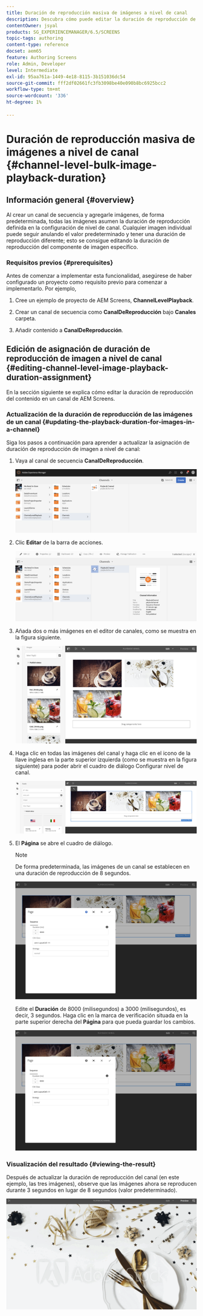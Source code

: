 ```yaml
---
title: Duración de reproducción masiva de imágenes a nivel de canal
description: Descubra cómo puede editar la duración de reproducción de un componente de imagen específico en AEM Screens.
contentOwner: jsyal
products: SG_EXPERIENCEMANAGER/6.5/SCREENS
topic-tags: authoring
content-type: reference
docset: aem65
feature: Authoring Screens
role: Admin, Developer
level: Intermediate
exl-id: 95aa761a-1449-4e18-8115-3b151036dc54
source-git-commit: fff2df02661fc3fb3098be40e090b8bc6925bcc2
workflow-type: tm+mt
source-wordcount: '336'
ht-degree: 1%

---
```


# Duración de reproducción masiva de imágenes a nivel de canal {#channel-level-bulk-image-playback-duration}

## Información general {#overview}

Al crear un canal de secuencia y agregarle imágenes, de forma predeterminada, todas las imágenes asumen la duración de reproducción definida en la configuración de nivel de canal. Cualquier imagen individual puede seguir anulando el valor predeterminado y tener una duración de reproducción diferente; esto se consigue editando la duración de reproducción del componente de imagen específico.

### Requisitos previos {#prerequisites}

Antes de comenzar a implementar esta funcionalidad, asegúrese de haber configurado un proyecto como requisito previo para comenzar a implementarlo. Por ejemplo,

1. Cree un ejemplo de proyecto de AEM Screens, **ChannelLevelPlayback**.

1. Crear un canal de secuencia como **CanalDeReproducción** bajo **Canales** carpeta.

1. Añadir contenido a **CanalDeReproducción**.

## Edición de asignación de duración de reproducción de imagen a nivel de canal {#editing-channel-level-image-playback-duration-assignment}

En la sección siguiente se explica cómo editar la duración de reproducción del contenido en un canal de AEM Screens.

### Actualización de la duración de reproducción de las imágenes de un canal {#updating-the-playback-duration-for-images-in-a-channel}

Siga los pasos a continuación para aprender a actualizar la asignación de duración de reproducción de imagen a nivel de canal:

1. Vaya al canal de secuencia **CanalDeReproducción**.

   ![screen_shot_2019-06-24at62818pm](assets/screen_shot_2019-06-24at62818pm.png)

1. Clic **Editar** de la barra de acciones.

   ![screen_shot_2019-06-24at70141pm](assets/screen_shot_2019-06-24at70141pm.png)

1. Añada dos o más imágenes en el editor de canales, como se muestra en la figura siguiente.

   ![screen_shot_2019-06-24at90534pm](assets/screen_shot_2019-06-24at90534pm.png)

1. Haga clic en todas las imágenes del canal y haga clic en el icono de la llave inglesa en la parte superior izquierda (como se muestra en la figura siguiente) para poder abrir el cuadro de diálogo Configurar nivel de canal.

   ![screen_shot_2019-06-25at95945am](assets/screen_shot_2019-06-25at95945am.png)

1. El **Página** se abre el cuadro de diálogo.

   >[!NOTE]
   >De forma predeterminada, las imágenes de un canal se establecen en una duración de reproducción de 8 segundos.

   ![screen_shot_2019-06-25at100343am](assets/screen_shot_2019-06-25at100343am.png)

   Edite el **Duración** de 8000 (milisegundos) a 3000 (milisegundos), es decir, 3 segundos. Haga clic en la marca de verificación situada en la parte superior derecha del **Página** para que pueda guardar los cambios.

   ![screen_shot_2019-06-25at101527am](assets/screen_shot_2019-06-25at101527am.png)

### Visualización del resultado {#viewing-the-result}

Después de actualizar la duración de reproducción del canal (en este ejemplo, las tres imágenes), observe que las imágenes ahora se reproducen durante 3 segundos en lugar de 8 segundos (valor predeterminado).

![channel_preview](assets/channel_preview.gif)

